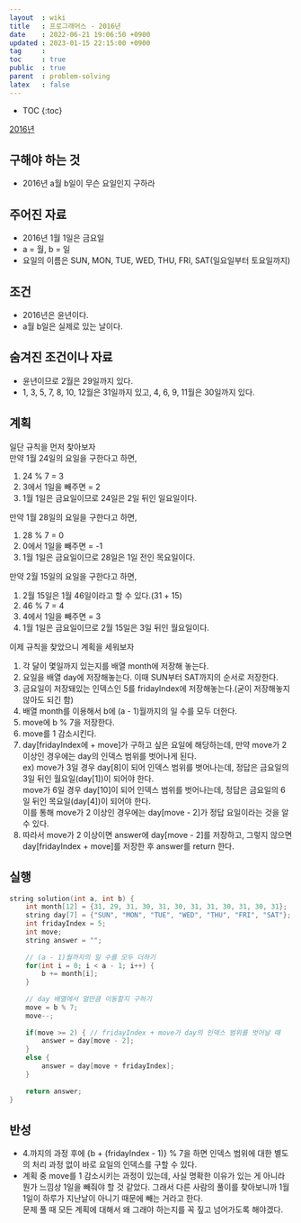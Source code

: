 ```yaml
---
layout  : wiki
title   : 프로그래머스 - 2016년
date    : 2022-06-21 19:06:50 +0900
updated : 2023-01-15 22:15:00 +0900
tag     : 
toc     : true
public  : true
parent  : problem-solving
latex   : false
---
```


* TOC
{:toc}

[2016년](https://programmers.co.kr/learn/courses/30/lessons/12901)

## 구해야 하는 것
- 2016년 a월 b일이 무슨 요일인지 구하라

## 주어진 자료
- 2016년 1월 1일은 금요일
- a = 월, b = 일
- 요일의 이름은 SUN, MON, TUE, WED, THU, FRI, SAT(일요일부터 토요일까지)

## 조건
- 2016년은 윤년이다.
- a월 b일은 실제로 있는 날이다.

## 숨겨진 조건이나 자료
- 윤년이므로 2월은 29일까지 있다.
- 1, 3, 5, 7, 8, 10, 12월은 31일까지 있고, 4, 6, 9, 11월은 30일까지 있다.

## 계획
일단 규칙을 먼저 찾아보자  
만약 1월 24일의 요일을 구한다고 하면,
1. 24 % 7 = 3
2. 3에서 1일을 빼주면 = 2
3. 1월 1일은 금요일이므로 24일은 2일 뒤인 일요일이다.

만약 1월 28일의 요일을 구한다고 하면,
1. 28 % 7 = 0
2. 0에서 1일을 빼주면 = -1
3. 1월 1일은 금요일이므로 28일은 1일 전인 목요일이다.

만약 2월 15일의 요일을 구한다고 하면,
1. 2월 15일은 1월 46일이라고 할 수 있다.(31 + 15)
2. 46 % 7 = 4
3. 4에서 1일을 빼주면 = 3
4. 1월 1일은 금요일이므로 2월 15일은 3일 뒤인 월요일이다.

이제 규칙을 찾았으니 계획을 세워보자
1. 각 달이 몇일까지 있는지를 배열 month에 저장해 놓는다.
2. 요일을 배열 day에 저장해놓는다. 이때 SUN부터 SAT까지의 순서로 저장한다.
3. 금요일이 저장돼있는 인덱스인 5를 fridayIndex에 저장해놓는다.(굳이 저장해놓지 않아도 되긴 함)
4. 배열 month를 이용해서 b에 (a - 1)월까지의 일 수를 모두 더한다.
5. move에 b % 7을 저장한다.
6. move를 1 감소시킨다.
7. day[fridayIndex에 + move]가 구하고 싶은 요일에 해당하는데, 만약 move가 2 이상인 경우에는 day의 인덱스 범위를 벗어나게 된다.  
ex) move가 3일 경우 day[8]이 되어 인덱스 범위를 벗어나는데, 정답은 금요일의 3일 뒤인 월요일(day[1])이 되어야 한다.  
move가 6일 경우 day[10]이 되어 인덱스 범위를 벗어나는데, 정답은 금요일의 6일 뒤인 목요일(day[4])이 되어야 한다.  
이를 통해 move가 2 이상인 경우에는 day[move - 2]가 정답 요일이라는 것을 알 수 있다.  
8. 따라서 move가 2 이상이면 answer에 day[move - 2]를 저장하고, 그렇지 않으면 day[fridayIndex + move]를 저장한 후 answer를 return 한다.

## 실행
```c
string solution(int a, int b) {
    int month[12] = {31, 29, 31, 30, 31, 30, 31, 31, 30, 31, 30, 31};
    string day[7] = {"SUN", "MON", "TUE", "WED", "THU", "FRI", "SAT"};
    int fridayIndex = 5;
    int move;
    string answer = "";
    
    // (a - 1)월까지의 일 수를 모두 더하기
    for(int i = 0; i < a - 1; i++) {
        b += month[i];
    }
    
    // day 배열에서 얼만큼 이동할지 구하기
    move = b % 7;
    move--;
    
    if(move >= 2) { // fridayIndex + move가 day의 인덱스 범위를 벗어날 때
        answer = day[move - 2];
    }
    else {
        answer = day[move + fridayIndex];
    }
    
    return answer;
}
```

## 반성
- 4.까지의 과정 후에 {b + (fridayIndex - 1)} % 7을 하면 인덱스 범위에 대한 별도의 처리 과정 없이 바로 요일의 인덱스를 구할 수 있다.
- 계획 중 move를 1 감소시키는 과정이 있는데, 사실 명확한 이유가 있는 게 아니라 뭔가 느낌상 1일을 빼줘야 할 것 같았다. 그래서 다른 사람의 풀이를 찾아보니까 1월 1일이 하루가 지난날이 아니기 때문에 빼는 거라고 한다.  
문제 풀 때 모든 계획에 대해서 왜 그래야 하는지를 꼭 짚고 넘어가도록 해야겠다.
